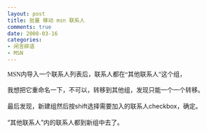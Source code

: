 ```yaml
---
layout: post
title: 批量 移动 msn 联系人
comments: true
date: 2008-03-16
categories:
- 闲言碎语
- MSN
---
```


<p><font face="Verdana">MSN内导入一个联系人列表后，联系人都在“其他联系人”这个组，<br /><br /></font><font face="Verdana">我想把它重命名一下，不可以，转移到其他组，发现只能一个一个转移。</font><br /><br />最后发现，新建组然后按shift选择需要加入的联系人checkbox，确定。<br /><br />“其他联系人”内的联系人都到新组中去了。</p>
<br /><p><br /><br /> </p>
<br /><p> </p>				
